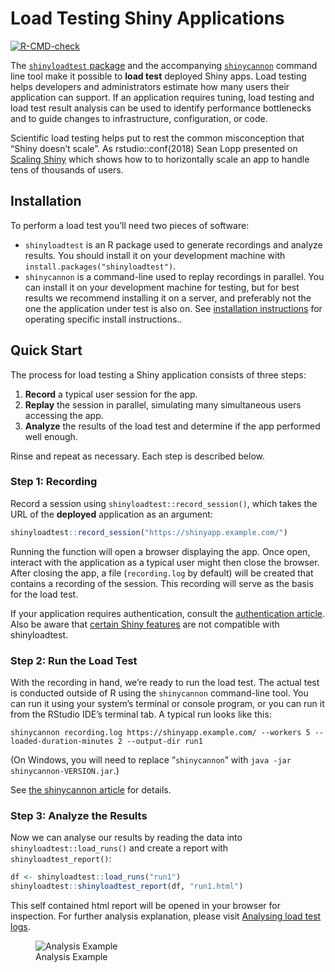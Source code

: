 
<!-- README.md is generated from README.Rmd. Please edit that file -->

# Load Testing Shiny Applications

<!-- badges: start -->

[![R-CMD-check](https://github.com/rstudio/shinyloadtest/actions/workflows/R-CMD-check.yaml/badge.svg)](https://github.com/rstudio/shinyloadtest/actions)
<!-- badges: end -->

The [`shinyloadtest` package](https://rstudio.github.io/shinyloadtest/)
and the accompanying
[`shinycannon`](https://github.com/rstudio/shinycannon) command line
tool make it possible to **load test** deployed Shiny apps. Load testing
helps developers and administrators estimate how many users their
application can support. If an application requires tuning, load testing
and load test result analysis can be used to identify performance
bottlenecks and to guide changes to infrastructure, configuration, or
code.

Scientific load testing helps put to rest the common misconception that
“Shiny doesn’t scale”. As rstudio::conf(2018) Sean Lopp presented on
[Scaling Shiny](https://posit.co/resources/videos/scaling-shiny/) which
shows how to to horizontally scale an app to handle tens of thousands of
users.

## Installation

To perform a load test you’ll need two pieces of software:

- `shinyloadtest` is an R package used to generate recordings and
  analyze results. You should install it on your development machine
  with `install.packages("shinyloadtest")`.
- `shinycannon` is a command-line used to replay recordings in parallel.
  You can install it on your development machine for testing, but for
  best results we recommend installing it on a server, and preferably
  not the one the application under test is also on. See [installation
  instructions](https://rstudio.github.io/shinyloadtest/articles/shinycannon.html#installation)
  for operating specific install instructions..

## Quick Start

The process for load testing a Shiny application consists of three
steps:

1.  **Record** a typical user session for the app.
2.  **Replay** the session in parallel, simulating many simultaneous
    users accessing the app.
3.  **Analyze** the results of the load test and determine if the app
    performed well enough.

Rinse and repeat as necessary. Each step is described below.

### Step 1: Recording

Record a session using `shinyloadtest::record_session()`, which takes
the URL of the **deployed** application as an argument:

``` r
shinyloadtest::record_session("https://shinyapp.example.com/")
```

Running the function will open a browser displaying the app. Once open,
interact with the application as a typical user might then close the
browser. After closing the app, a file (`recording.log` by default) will
be created that contains a recording of the session. This recording will
serve as the basis for the load test.

If your application requires authentication, consult the [authentication
article](https://rstudio.github.io/shinyloadtest/articles/load-testing-authenticated-apps.html).
Also be aware that [certain Shiny
features](https://rstudio.github.io/shinyloadtest/articles/limitations-of-shinyloadtest.html)
are not compatible with shinyloadtest.

### Step 2: Run the Load Test

With the recording in hand, we’re ready to run the load test. The actual
test is conducted outside of R using the `shinycannon` command-line
tool. You can run it using your system’s terminal or console program, or
you can run it from the RStudio IDE’s terminal tab. A typical run looks
like this:

    shinycannon recording.log https://shinyapp.example.com/ --workers 5 --loaded-duration-minutes 2 --output-dir run1

(On Windows, you will need to replace “`shinycannon`” with
`java -jar shinycannon-VERSION.jar`.)

See [the shinycannon
article](https://rstudio.github.io/shinyloadtest/articles/shinycannon.html#recording)
for details.

### Step 3: Analyze the Results

Now we can analyse our results by reading the data into
`shinyloadtest::load_runs()` and create a report with
`shinyloadtest_report()`:

``` r
df <- shinyloadtest::load_runs("run1")
shinyloadtest::shinyloadtest_report(df, "run1.html")
```

This self contained html report will be opened in your browser for
inspection. For further analysis explanation, please visit [Analysing
load test
logs](https://rstudio.github.io/shinyloadtest/articles/analyzing-load-test-logs.html).

<figure>
<img src="man/figures/slt_report_screenshot.png"
alt="Analysis Example" />
<figcaption aria-hidden="true">Analysis Example</figcaption>
</figure>
